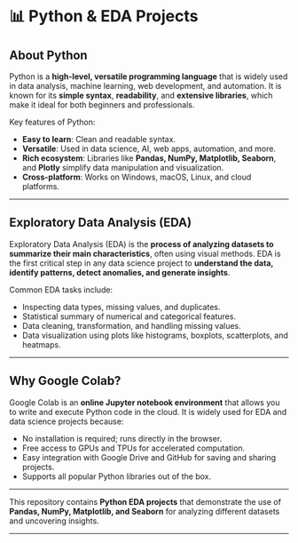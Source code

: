 

# 📊 Python & EDA Projects

## **About Python**

Python is a **high-level, versatile programming language** that is widely used in data analysis, machine learning, web development, and automation. It is known for its **simple syntax**, **readability**, and **extensive libraries**, which make it ideal for both beginners and professionals.

Key features of Python:

* **Easy to learn**: Clean and readable syntax.
* **Versatile**: Used in data science, AI, web apps, automation, and more.
* **Rich ecosystem**: Libraries like **Pandas, NumPy, Matplotlib, Seaborn**, and **Plotly** simplify data manipulation and visualization.
* **Cross-platform**: Works on Windows, macOS, Linux, and cloud platforms.

---

## **Exploratory Data Analysis (EDA)**

Exploratory Data Analysis (EDA) is the **process of analyzing datasets to summarize their main characteristics**, often using visual methods. EDA is the first critical step in any data science project to **understand the data, identify patterns, detect anomalies, and generate insights**.

Common EDA tasks include:

* Inspecting data types, missing values, and duplicates.
* Statistical summary of numerical and categorical features.
* Data cleaning, transformation, and handling missing values.
* Data visualization using plots like histograms, boxplots, scatterplots, and heatmaps.

---

## **Why Google Colab?**

Google Colab is an **online Jupyter notebook environment** that allows you to write and execute Python code in the cloud. It is widely used for EDA and data science projects because:

* No installation is required; runs directly in the browser.
* Free access to GPUs and TPUs for accelerated computation.
* Easy integration with Google Drive and GitHub for saving and sharing projects.
* Supports all popular Python libraries out of the box.

---

This repository contains **Python EDA projects** that demonstrate the use of **Pandas, NumPy, Matplotlib, and Seaborn** for analyzing different datasets and uncovering insights.

---

